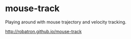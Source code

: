 mouse-track
===========

Playing around with mouse trajectory and velocity tracking.

http://robatron.github.io/mouse-track
